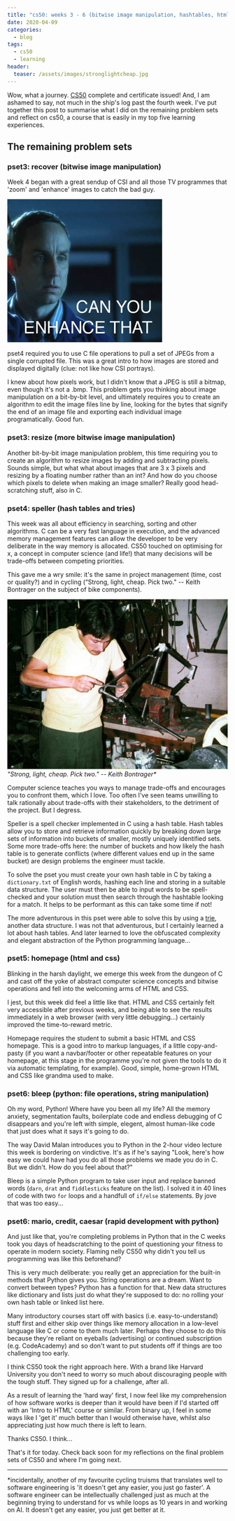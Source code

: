 ```yaml
---
title: "cs50: weeks 3 - 6 (bitwise image manipulation, hashtables, html/css and PYTHON!)"
date: 2020-04-09
categories:
  - blog
tags:
  - cs50
  - learning
header:
  teaser: /assets/images/stronglightcheap.jpg
---
```


Wow, what a journey. [CS50](https://online-learning.harvard.edu/course/cs50-introduction-computer-science) complete and certificate issued! And, I am ashamed to say, not much in the ship's log past the fourth week. I've put together this post to summarise what I did on the remaining problem sets and reflect on cs50, a course that is easily in my top five learning experiences.

## The remaining problem sets

### pset3: recover (bitwise image manipulation)

Week 4 began with a great sendup of CSI and all those TV programmes that 'zoom' and 'enhance' images to catch the bad guy.

![Zoom, enhance](/assets/images/enhance.jpg)

pset4 required you to use C file operations to pull a set of JPEGs from a single corrupted file. This was a great intro to how images are stored and displayed digitally (clue: not like how CSI portrays).

I knew about how pixels work, but I didn't know that a JPEG is still a bitmap, even though it's not a .bmp. This problem gets you thinking about image manipulation on a bit-by-bit level, and ultimately requires you to create an algorithm to edit the image files line by line, looking for the bytes that signify the end of an image file and exporting each individual image programatically. Good fun.

### pset3: resize (more bitwise image manipulation)

Another bit-by-bit image manipulation problem, this time requiring you to create an algorithm to resize images by adding and subtracting pixels. Sounds simple, but what what about images that are 3 x 3 pixels and resizing by a floating number rather than an int? And how do you choose which pixels to delete when making an image smaller? Really good head-scratching stuff, also in C.

### pset4: speller (hash tables and tries)

This week was all about efficiency in searching, sorting and other algorithms. C can be a very fast language in execution, and the advanced memory management features can allow the developer to be very deliberate in the way memory is allocated. CS50 touched on optimising for x, a concept in computer science (and life!) that many decisions will be trade-offs between competing priorities.

This gave me a wry smile: it's the same in project management (time, cost or quality?) and in cycling (“Strong, light, cheap. Pick two." -- Keith Bontrager on the subject of bike components).

!["Strong, light, cheap.  Pick two." -- Keith Bontrager](/assets/images/stronglightcheap.jpg)
_"Strong, light, cheap. Pick two." -- Keith Bontrager\*_

Computer science teaches you ways to manage trade-offs and encourages you to confront them, which I love. Too often I've seen teams unwilling to talk rationally about trade-offs with their stakeholders, to the detriment of the project. But I degress.

Speller is a spell checker implemented in C using a hash table. Hash tables allow you to store and retrieve information quickly by breaking down large sets of information into buckets of smaller, mostly uniquely identified sets. Some more trade-offs here: the number of buckets and how likely the hash table is to generate conflicts (where different values end up in the same bucket) are design problems the engineer must tackle.

To solve the pset you must create your own hash table in C by taking a `dictionary.txt` of English words, hashing each line and storing in a suitable data structure. The user must then be able to input words to be spell-checked and your solution must then search through the hashtable looking for a match. It helps to be performant as this can take some time if not!

The more adventurous in this pset were able to solve this by using a [trie](https://en.wikipedia.org/wiki/Trie), another data structure. I was not that adventurous, but I certainly learned a lot about hash tables. And later learned to love the obfuscated complexity and elegant abstraction of the Python programming language...

### pset5: homepage (html and css)

Blinking in the harsh daylight, we emerge this week from the dungeon of C and cast off the yoke of abstract computer science concepts and bitwise operations and fell into the welcoming arms of HTML and CSS.

I jest, but this week did feel a little like that. HTML and CSS certainly felt very accessible after previous weeks, and being able to see the results immediately in a web browser (with very little debugging...) certainly improved the time-to-reward metric.

Homepage requires the student to submit a basic HTML and CSS homepage. This is a good intro to markup languages, if a little copy-and-pasty (if you want a navbar/footer or other repeatable features on your homepage, at this stage in the programme you're not given the tools to do it via automatic templating, for example). Good, simple, home-grown HTML and CSS like grandma used to make.

### pset6: bleep (python: file operations, string manipulation)

Oh my word, Python! Where have you been all my life? All the memory anxiety, segmentation faults, boilerplate code and endless debugging of C disappears and you're left with simple, elegent, almost human-like code that just does what it says it's going to do.

The way David Malan introduces you to Python in the 2-hour video lecture this week is bordering on vindictive. It's as if he's saying "Look, here's how easy we could have had you do all those problems we made you do in C. But we didn't. How do you feel about that?"

Bleep is a simple Python program to take user input and replace banned words (`darn`, `drat` and `fiddlesticks` feature on the list). I solved it in 40 lines of code with two `for` loops and a handfull of `if/else` statements. By jove that was too easy...

### pset6: mario, credit, caesar (rapid development with python)

And just like that, you're completing problems in Python that in the C weeks took you days of headscratching to the point of questioning your fitness to operate in modern society. Flaming nelly CS50 why didn't you tell us programming was like this beforehand?

This is very much deliberate: you really get an appreciation for the built-in methods that Python gives you. String operations are a dream. Want to convert between types? Python has a function for that. New data structures like dictionary and lists just do what they're supposed to do: no rolling your own hash table or linked list here.

Many introductory courses start off with basics (i.e. easy-to-understand) stuff first and either skip over things like memory allocation in a low-level language like C or come to them much later. Perhaps they choose to do this because they're reliant on eyeballs (advertising) or continued subscription (e.g. CodeAcademy) and so don't want to put students off if things are too challenging too early.

I think CS50 took the right approach here. With a brand like Harvard University you don't need to worry so much about discouraging people with the tough stuff. They signed up for a challenge, after all.

As a result of learning the 'hard way' first, I now feel like my comprehension of how software works is deeper than it would have been if I'd started off with an 'Intro to HTML' course or similar. From binary up, I feel in some ways like I 'get it' much better than I would otherwise have, whilst also appreciating just how much there is left to learn.

Thanks CS50. I think...

That's it for today. Check back soon for my reflections on the final problem sets of CS50 and where I'm going next.

---

\*incidentally, another of my favourite cycling truisms that translates well to software engineering is 'it doesn't get any easier, you just go faster'. A software engineer can be intellectually challenged just as much at the beginning trying to understand for vs while loops as 10 years in and working on AI. It doesn't get any easier, you just get better at it.
